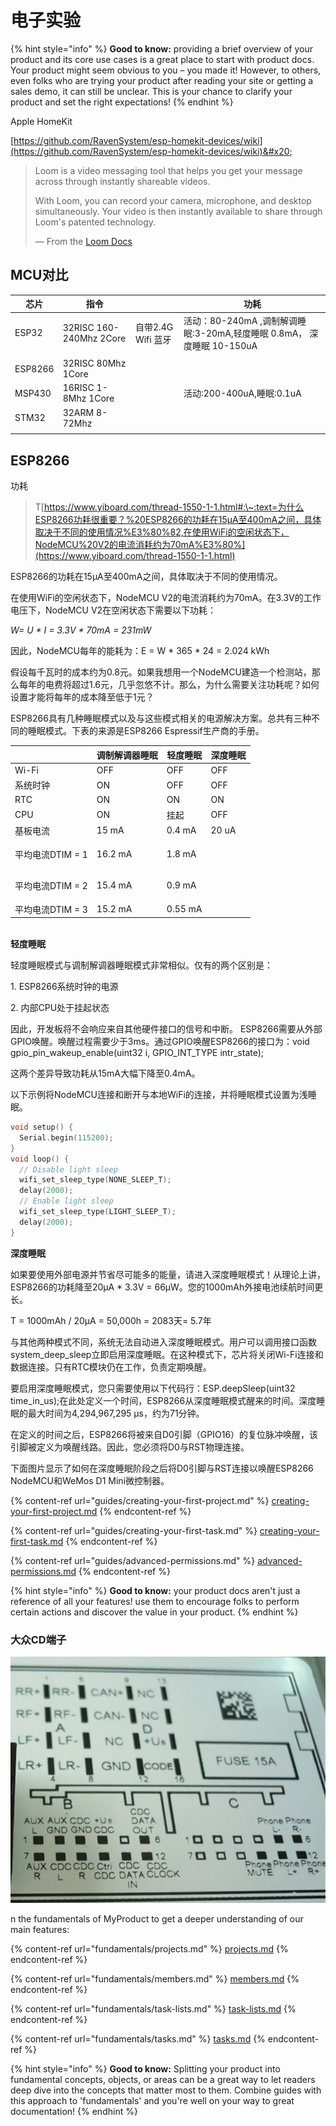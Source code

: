 # 电子实验

{% hint style="info" %}
**Good to know:** providing a brief overview of your product and its core use cases is a great place to start with product docs. Your product might seem obvious to you – you made it! However, to others, even folks who are trying your product after reading your site or getting a sales demo, it can still be unclear. This is your chance to clarify your product and set the right expectations!
{% endhint %}

Apple HomeKit

[https://github.com/RavenSystem/esp-homekit-devices/wiki](https://github.com/RavenSystem/esp-homekit-devices/wiki)&#x20;

> Loom is a video messaging tool that helps you get your message across through instantly shareable videos.
>
> With Loom, you can record your camera, microphone, and desktop simultaneously. Your video is then instantly available to share through Loom's patented technology.
>
> — From the [Loom Docs](https://support.loom.com/hc/en-us/articles/360002158057-What-is-Loom-)

## MCU对比

| 芯片      | 指令                       |                | 功耗                                                   |
| ------- | ------------------------ | -------------- | ---------------------------------------------------- |
| ESP32   | 32RISC 160-240Mhz  2Core | 自带2.4G Wifi 蓝牙 | 活动：80-240mA ,调制解调睡眠:3-20mA,轻度睡眠 0.8mA， 深度睡眠 10-150uA |
|         |                          |                |                                                      |
| ESP8266 | 32RISC 80Mhz 1Core       |                |                                                      |
| MSP430  | 16RISC 1-8Mhz 1Core      |                | 活动:200-400uA,睡眠:0.1uA                                |
| STM32   | 32ARM 8-72Mhz            |                |                                                      |
|         |                          |                |                                                      |

## &#x20;ESP8266

功耗

> T[https://www.yiboard.com/thread-1550-1-1.html#:\~:text=为什么ESP8266功耗很重要？%20ESP8266的功耗在15µA至400mA之间，具体取决于不同的使用情况%E3%80%82,在使用WiFi的空闲状态下，NodeMCU%20V2的电流消耗约为70mA%E3%80%](https://www.yiboard.com/thread-1550-1-1.html)

ESP8266的功耗在15µA至400mA之间，具体取决于不同的使用情况。

在使用WiFi的空闲状态下，NodeMCU V2的电流消耗约为70mA。在3.3V的工作电压下，NodeMCU V2在空闲状态下需要以下功耗：

_W= U \* I = 3.3V \* 70mA = 231mW_

因此，NodeMCU每年的能耗为：E = W \* 365 \* 24 = 2.024 kWh

假设每千瓦时的成本约为0.8元。如果我想用一个NodeMCU建造一个检测站，那么每年的电费将超过1.6元，几乎忽悠不计。那么，为什么需要关注功耗呢？如何设置才能将每年的成本降至低于1元？

ESP8266具有几种睡眠模式以及与这些模式相关的电源解决方案。总共有三种不同的睡眠模式。下表的来源是ESP8266 Espressif生产商的手册。

|              | 调制解调器睡眠 | 轻度睡眠    | 深度睡眠        |
| ------------ | ------- | ------- | ----------- |
| Wi-Fi        | OFF     | OFF     | OFF         |
| 系统时钟         | ON      | OFF     | OFF         |
| RTC          | ON      | ON      | ON          |
| CPU          | ON      | 挂起      | OFF         |
| 基板电流         | 15 mA   | 0.4 mA  | 20 uA       |
| 平均电流DTIM = 1 | 16.2 mA | 1.8 mA  | <p><br></p> |
| 平均电流DTIM = 2 | 15.4 mA | 0.9 mA  | <p><br></p> |
| 平均电流DTIM = 3 | 15.2 mA | 0.55 mA |             |

\
**轻度睡眠**

轻度睡眠模式与调制解调器睡眠模式非常相似。仅有的两个区别是：

1\.  ESP8266系统时钟的电源

2\.  内部CPU处于挂起状态

因此，开发板将不会响应来自其他硬件接口的信号和中断。 ESP8266需要从外部GPIO唤醒。唤醒过程需要少于3ms。通过GPIO唤醒ESP8266的接口为：void gpio\_pin\_wakeup\_enable(uint32 i, GPIO\_INT\_TYPE intr\_state);

这两个差异导致功耗从15mA大幅下降至0.4mA。

以下示例将NodeMCU连接和断开与本地WiFi的连接，并将睡眠模式设置为浅睡眠。

```c
void setup() {
  Serial.begin(115200);
}
void loop() {
  // Disable light sleep
  wifi_set_sleep_type(NONE_SLEEP_T);
  delay(2000);
  // Enable light sleep
  wifi_set_sleep_type(LIGHT_SLEEP_T);
  delay(2000);
}
```

**深度睡眠**

如果要使用外部电源并节省尽可能多的能量，请进入深度睡眠模式！从理论上讲，ESP8266的功耗降至20µA \* 3.3V = 66µW。您的1000mAh外接电池续航时间更长。

T = 1000mAh / 20µA = 50,000h = 2083天= 5.7年

与其他两种模式不同，系统无法自动进入深度睡眠模式。用户可以调用接口函数system\_deep\_sleep立即启用深度睡眠。在这种模式下，芯片将关闭Wi-Fi连接和数据连接。只有RTC模块仍在工作，负责定期唤醒。

要启用深度睡眠模式，您只需要使用以下代码行：ESP.deepSleep(uint32 time\_in\_us);在此处定义一个时间，ESP8266从深度睡眠模式醒来的时间。深度睡眠的最大时间为4,294,967,295 µs，约为71分钟。

在定义的时间之后，ESP8266将被来自D0引脚（GPIO16）的复位脉冲唤醒，该引脚被定义为唤醒线路。因此，您必须将D0与RST物理连接。

下面图片显示了如何在深度睡眠阶段之后将D0引脚与RST连接以唤醒ESP8266 NodeMCU和WeMos D1 Mini微控制器。

{% content-ref url="guides/creating-your-first-project.md" %}
[creating-your-first-project.md](guides/creating-your-first-project.md)
{% endcontent-ref %}

{% content-ref url="guides/creating-your-first-task.md" %}
[creating-your-first-task.md](guides/creating-your-first-task.md)
{% endcontent-ref %}

{% content-ref url="guides/advanced-permissions.md" %}
[advanced-permissions.md](guides/advanced-permissions.md)
{% endcontent-ref %}

{% hint style="info" %}
**Good to know:** your product docs aren't just a reference of all your features! use them to encourage folks to perform certain actions and discover the value in your product.
{% endhint %}

### 大众CD端子

![](<.gitbook/assets/截屏2022-05-25 17.51.26.png>)

n the fundamentals of MyProduct to get a deeper understanding of our main features:

{% content-ref url="fundamentals/projects.md" %}
[projects.md](fundamentals/projects.md)
{% endcontent-ref %}

{% content-ref url="fundamentals/members.md" %}
[members.md](fundamentals/members.md)
{% endcontent-ref %}

{% content-ref url="fundamentals/task-lists.md" %}
[task-lists.md](fundamentals/task-lists.md)
{% endcontent-ref %}

{% content-ref url="fundamentals/tasks.md" %}
[tasks.md](fundamentals/tasks.md)
{% endcontent-ref %}

{% hint style="info" %}
**Good to know:** Splitting your product into fundamental concepts, objects, or areas can be a great way to let readers deep dive into the concepts that matter most to them. Combine guides with this approach to 'fundamentals' and you're well on your way to great documentation!
{% endhint %}
